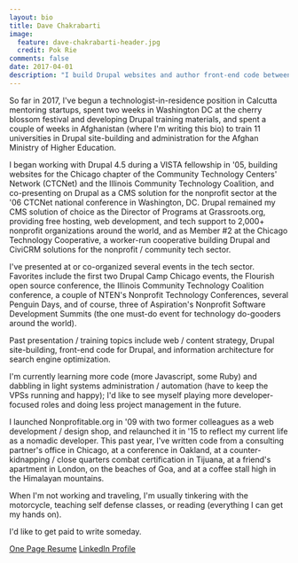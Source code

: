 ```yaml
---
layout: bio
title: Dave Chakrabarti
image:
  feature: dave-chakrabarti-header.jpg
  credit: Pok Rie
comments: false
date: 2017-04-01
description: "I build Drupal websites and author front-end code between Chicago, IL and Calcutta, India."
---
```


So far in 2017, I've begun a technologist-in-residence position in Calcutta mentoring startups, spent two weeks in Washington DC at the cherry blossom festival and developing Drupal training materials, and spent a couple of weeks in Afghanistan (where I'm writing this bio) to train 11 universities in Drupal site-building and administration for the Afghan Ministry of Higher Education.  

I began working with Drupal 4.5 during a VISTA fellowship in '05, building websites for the Chicago chapter of the Community Technology Centers' Network (CTCNet) and the Illinois Community Technology Coalition, and co-presenting on Drupal as a CMS solution for the nonprofit sector at the '06 CTCNet national conference in Washington, DC. Drupal remained my CMS solution of choice as the Director of Programs at Grassroots.org, providing free hosting, web development, and tech support to 2,000+ nonprofit organizations around the world, and as Member #2 at the Chicago Technology Cooperative, a worker-run cooperative building Drupal and CiviCRM solutions for the nonprofit / community tech sector.

I've presented at or co-organized several events in the tech sector. Favorites include the first two Drupal Camp Chicago events, the Flourish open source conference, the Illinois Community Technology Coalition conference, a couple of NTEN's Nonprofit Technology Conferences, several Penguin Days, and of course, three of Aspiration's Nonprofit Software Development Summits (the one must-do event for technology do-gooders around the world). 

Past presentation / training topics include web / content strategy, Drupal site-building, front-end code for Drupal, and information architecture for search engine optimization.

I'm currently learning more code (more Javascript, some Ruby) and dabbling in light systems administration / automation (have to keep the VPSs running and happy); I'd like to see myself playing more developer-focused roles and doing less project management in the future. 

I launched Nonprofitable.org in '09 with two former colleagues as a web development / design shop, and relaunched it in '15 to reflect my current life as a nomadic developer. This past year, I've written code from a consulting partner's office in Chicago, at a conference in Oakland, at a counter-kidnapping / close quarters combat certification in Tijuana, at a friend's apartment in London, on the beaches of Goa, and at a coffee stall high in the Himalayan mountains. 

When I'm not working and traveling, I'm usually tinkering with the motorcycle, teaching self defense classes, or reading (everything I can get my hands on).

I'd like to get paid to write someday. 

<div markdown="0"><a href="/img/Dave-Chakrabarti-Resume.pdf" class="btn btn-success">One Page Resume</a> <a href="http://www.linkedin.com/in/nonprofitable" class="btn btn-info">LinkedIn Profile</a> </div>

